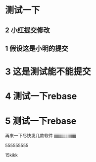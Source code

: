 # 测试一下

## 2 小红提交修改
## 1 假设这是小明的提交


# 3 这是测试能不能提交

# 4 测试一下rebase
# 5 测试一下rebase


再来一下尽快发几款软件
jjjjjjjjjjjjjjjjjjjjj


555555555


15kikk